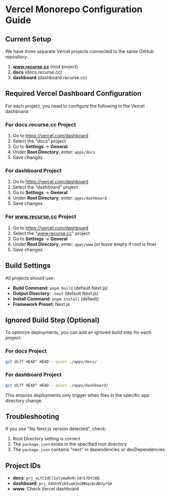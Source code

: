 # Vercel Monorepo Configuration Guide

## Current Setup

We have three separate Vercel projects connected to the same GitHub repository:

1. **www.recurse.cc** (root project)
2. **docs** (docs.recurse.cc)
3. **dashboard** (dashboard.recurse.cc)

## Required Vercel Dashboard Configuration

For each project, you need to configure the following in the Vercel dashboard:

### For docs.recurse.cc Project

1. Go to https://vercel.com/dashboard
2. Select the "docs" project
3. Go to **Settings** → **General**
4. Under **Root Directory**, enter: `apps/docs`
5. Save changes

### For dashboard Project

1. Go to https://vercel.com/dashboard
2. Select the "dashboard" project
3. Go to **Settings** → **General**
4. Under **Root Directory**, enter: `apps/dashboard`
5. Save changes

### For www.recurse.cc Project

1. Go to https://vercel.com/dashboard
2. Select the "www.recurse.cc" project
3. Go to **Settings** → **General**
4. Under **Root Directory**, enter: `apps/www` (or leave empty if root is fine)
5. Save changes

## Build Settings

All projects should use:
- **Build Command**: `pnpm build` (default Next.js)
- **Output Directory**: `.next` (default Next.js)
- **Install Command**: `pnpm install` (default)
- **Framework Preset**: Next.js

## Ignored Build Step (Optional)

To optimize deployments, you can add an ignored build step for each project:

### For docs Project
```bash
git diff HEAD^ HEAD --quiet ./apps/docs/
```

### For dashboard Project
```bash
git diff HEAD^ HEAD --quiet ./apps/dashboard/
```

This ensures deployments only trigger when files in the specific app directory change.

## Troubleshooting

If you see "No Next.js version detected", check:
1. Root Directory setting is correct
2. The `package.json` exists in the specified root directory
3. The `package.json` contains "next" in dependencies or devDependencies

## Project IDs

- **docs**: `prj_xLfC1dClSxlymwRnRrJdrk7DY28B`
- **dashboard**: `prj_X4hhVFz65uoK3xGMHqo9cANJyrGA`
- **www**: Check Vercel dashboard

